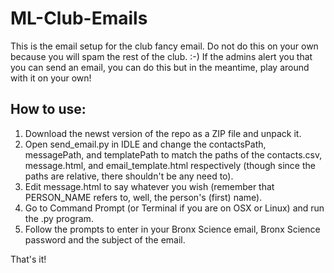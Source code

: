 # ML-Club-Emails
This is the email setup for the club fancy email. Do not do this on your own because you will spam the rest of the club. :-)
If the admins alert you that you can send an email, you can do this but in the meantime, play around with it on your own!

## How to use:
1. Download the newst version of the repo as a ZIP file and unpack it.
1. Open send_email.py in IDLE and change the contactsPath, messagePath, and templatePath to match the paths of the contacts.csv, message.html, and email_template.html respectively (though since the paths are relative, there shouldn't be any need to).
1. Edit message.html to say whatever you wish (remember that PERSON_NAME refers to, well, the person's (first) name).
1. Go to Command Prompt (or Terminal if you are on OSX or Linux) and run the .py program.
1. Follow the prompts to enter in your Bronx Science email, Bronx Science password and the subject of the email.

That's it!
